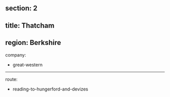 section: 2
----
title: Thatcham
----
region: Berkshire
----
company:
- great-western
----
route:
- reading-to-hungerford-and-devizes
